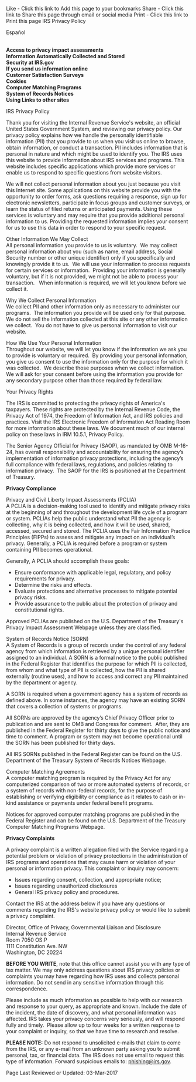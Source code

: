 Like - Click this link to Add this page to your bookmarks Share - Click this link to Share this page through email or social media Print - Click this link to Print this page IRS Privacy Policy

Español  
 

**Access to privacy impact assessments  
Information Automatically Collected and Stored  
Security at IRS.gov  
If you send us information online  
Customer Satisfaction Surveys  
Cookies  
Computer Matching Programs  
System of Records Notices  
Using Links to other sites**

IRS Privacy Policy  

Thank you for visiting the Internal Revenue Service's website, an official United States Government System, and reviewing our privacy policy. Our privacy policy explains how we handle the personally identifiable information (PII) that you provide to us when you visit us online to browse, obtain information, or conduct a transaction. PII includes information that is personal in nature and which might be used to identify you. The IRS uses this website to provide information about IRS services and programs. This website includes specific applications which provide more services or enable us to respond to specific questions from website visitors.

We will not collect personal information about you just because you visit this Internet site. Some applications on this website provide you with the opportunity to order forms, ask questions requiring a response, sign up for electronic newsletters, participate in focus groups and customer surveys, or learn the status of filed returns or anticipated payments. Using these services is voluntary and may require that you provide additional personal information to us. Providing the requested information implies your consent for us to use this data in order to respond to your specific request.

Other Information We May Collect  
All personal information you provide to us is voluntary.  We may collect personal information about you (such as name, email address, Social Security number or other unique identifier) only if you specifically and knowingly provide it to us.  We will use your information to process requests for certain services or information.  Providing your information is generally voluntary, but if it is not provided, we might not be able to process your transaction.   When information is required, we will let you know before we collect it.

Why We Collect Personal Information  
We collect PII and other information only as necessary to administer our programs.  The information you provide will be used only for that purpose.  We do not sell the information collected at this site or any other information we collect.  You do not have to give us personal information to visit our website.

How We Use Your Personal Information  
Throughout our website, we will let you know if the information we ask you to provide is voluntary or required.  By providing your personal information, you give us consent to use the information only for the purpose for which it was collected.  We describe those purposes when we collect information.  We will ask for your consent before using the information you provide for any secondary purpose other than those required by federal law.

Your Privacy Rights

The IRS is committed to protecting the privacy rights of America's taxpayers. These rights are protected by the Internal Revenue Code, the Privacy Act of 1974, the Freedom of Information Act, and IRS policies and practices. Visit the IRS Electronic Freedom of Information Act Reading Room for more information about these laws. We document much of our internal policy on these laws in IRM 10.5.1, Privacy Policy.

The Senior Agency Official for Privacy (SAOP), as mandated by OMB M-16-24, has overall responsibility and accountability for ensuring the agency’s implementation of information privacy protections, including the agency’s full compliance with federal laws, regulations, and policies relating to information privacy.  The SAOP for the IRS is positioned at the Department of Treasury. 

**Privacy Compliance**

Privacy and Civil Liberty Impact Assessments (PCLIA)  
A PCLIA is a decision-making tool used to identify and mitigate privacy risks at the beginning of and throughout the development life cycle of a program or system. PCLIAs help the public understand what PII the agency is collecting, why it is being collected, and how it will be used, shared, accessed, secured and stored. The PCLIA uses the Fair Information Practice Principles (FIPPs) to assess and mitigate any impact on an individual’s privacy. Generally, a PCLIA is required before a program or system containing PII becomes operational.

Generally, A PCLIA should accomplish these goals:

*   Ensure conformance with applicable legal, regulatory, and policy requirements for privacy.
*   Determine the risks and effects.
*   Evaluate protections and alternative processes to mitigate potential privacy risks.
*   Provide assurance to the public about the protection of privacy and constitutional rights.

Approved PCLIAs are published on the U.S. Department of the Treasury's Privacy Impact Assessment Webpage unless they are classified.

System of Records Notice (SORN)  
A System of Records is a group of records under the control of any federal agency from which information is retrieved by a unique personal identifier assigned to an individual. A SORN is a formal notice to the public published in the Federal Register that identifies the purpose for which PII is collected, from whom and what type of PII is collected, how the PII is shared externally (routine uses), and how to access and correct any PII maintained by the department or agency.

A SORN is required when a government agency has a system of records as defined above. In some instances, the agency may have an existing SORN that covers a collection of systems or programs.

All SORNs are approved by the agency’s Chief Privacy Officer prior to publication and are sent to OMB and Congress for comment.  After, they are published in the Federal Register for thirty days to give the public notice and time to comment. A program or system may not become operational until the SORN has been published for thirty days.

All IRS SORNs published in the Federal Register can be found on the U.S. Department of the Treasury System of Records Notices Webpage.

Computer Matching Agreements  
A computer matching program is required by the Privacy Act for any computerized comparison of two or more automated systems of records, or a system of records with non-federal records, for the purpose of establishing or verifying eligibility or compliance as it relates to cash or in-kind assistance or payments under federal benefit programs.

Notices for approved computer matching programs are published in the Federal Register and can be found on the U.S. Department of the Treasury Computer Matching Programs Webpage.

**Privacy Complaints**

A privacy complaint is a written allegation filed with the Service regarding a potential problem or violation of privacy protections in the administration of IRS programs and operations that may cause harm or violation of your personal or information privacy. This complaint or inquiry may concern:

*   Issues regarding consent, collection, and appropriate notice;
*   Issues regarding unauthorized disclosures
*   General IRS privacy policy and procedures.

Contact the IRS at the address below if you have any questions or comments regarding the IRS's website privacy policy or would like to submit a privacy complaint.

Director, Office of Privacy, Governmental Liaison and Disclosure  
Internal Revenue Service  
Room 7050 OS:P  
1111 Constitution Ave. NW  
Washington, DC 20224

**BEFORE YOU WRITE**, note that this office cannot assist you with any type of tax matter. We may only address questions about IRS privacy policies or complaints you may have regarding how IRS uses and collects personal information. Do not send in any sensitive information through this correspondence.

Please include as much information as possible to help with our research and response to your query, as appropriate and known. Include the date of the incident, the date of discovery, and what personal information was affected. IRS takes your privacy concerns very seriously, and will respond fully and timely.  Please allow up to four weeks for a written response to your complaint or inquiry, so that we have time to research and resolve.  

****PLEASE NOTE:**** Do not respond to unsolicited e-mails that claim to come from the IRS, or any e-mail from an unknown party asking you to submit personal, tax, or financial data. The IRS does not use email to request this type of information. Forward suspicious emails to: phishing@irs.gov.

Page Last Reviewed or Updated: 03-Mar-2017